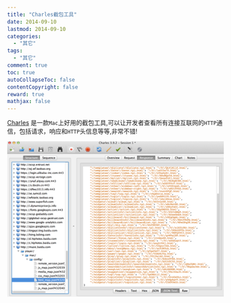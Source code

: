 ```yaml
---
title: "Charles截包工具"
date: 2014-09-10
lastmod: 2014-09-10
categories:
  - "其它"
tags:
  - "其它"
comment: true
toc: true
autoCollapseToc: false
contentCopyright: false
reward: true
mathjax: false
---
```

[Charles](http://www.charlesproxy.com/) 是一款`Mac`上好用的截包工具,可以让开发者查看所有连接互联网的`HTTP`通信，包括请求，响应和`HTTP`头信息等等,非常不错!


![image](/images/post/2014-09-10-charles-jie-bao-gong-ju/charles_ui_overview.png)


